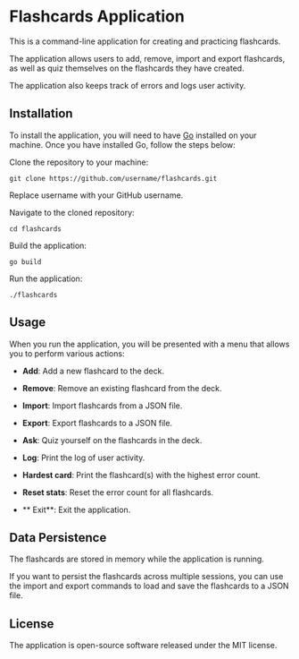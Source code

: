 # Flashcards Application

This is a command-line application for creating and practicing flashcards. 

The application allows users to add, remove, import and export flashcards, as well as quiz themselves on the flashcards they have created. 

The application also keeps track of errors and logs user activity.

## Installation
To install the application, you will need to have [Go](https://go.dev/) installed on your machine. Once you have installed Go, follow the steps below:

Clone the repository to your machine:


```
git clone https://github.com/username/flashcards.git
```
Replace username with your GitHub username.


Navigate to the cloned repository:

```
cd flashcards
```
Build the application:
```
go build
```
Run the application:

```
./flashcards
```
## Usage
When you run the application, you will be presented with a menu that allows you to perform various actions:

* **Add**: Add a new flashcard to the deck.

* **Remove**: Remove an existing flashcard from the deck.

* **Import**: Import flashcards from a JSON file.

* **Export**: Export flashcards to a JSON file.

* **Ask**: Quiz yourself on the flashcards in the deck.

* **Log**: Print the log of user activity.

* **Hardest card**: Print the flashcard(s) with the highest error count.

* **Reset stats**: Reset the error count for all flashcards.

* ** Exit**: Exit the application.

## Data Persistence
The flashcards are stored in memory while the application is running. 

If you want to persist the flashcards across multiple sessions, you can use the import and export commands to load and save the flashcards to a JSON file.

## License
The application is open-source software released under the MIT license.
